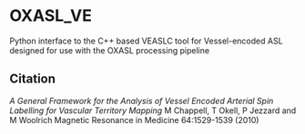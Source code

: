 # OXASL_VE

Python interface to the C++ based VEASLC tool for Vessel-encoded ASL designed for use with the OXASL
processing pipeline

## Citation

*A General Framework for the Analysis of Vessel Encoded Arterial Spin Labelling for Vascular Territory Mapping*
M Chappell, T Okell, P Jezzard and M Woolrich
Magnetic Resonance in Medicine 64:1529-1539 (2010)
